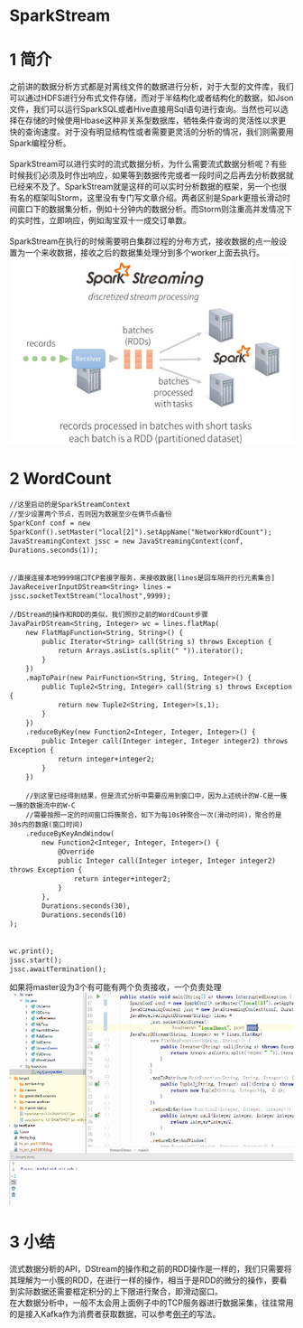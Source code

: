# SparkStream
# 1 简介
之前讲的数据分析方式都是对离线文件的数据进行分析，对于大型的文件库，我们可以通过HDFS进行分布式文件存储，而对于半结构化或者结构化的数据，如Json文件，我们可以运行SparkSQL或者Hive直接用Sql语句进行查询。当然也可以选择在存储的时候使用Hbase这种非关系型数据库，牺牲条件查询的灵活性以求更快的查询速度。对于没有明显结构性或者需要更灵活的分析的情况，我们则需要用Spark编程分析。<br><br>
SparkStream可以进行实时的流式数据分析，为什么需要流式数据分析呢？有些时候我们必须及时作出响应，如果等到数据传完或者一段时间之后再去分析数据就已经来不及了。SparkStream就是这样的可以实时分析数据的框架，另一个也很有名的框架叫Storm，这里没有专门写文章介绍。两者区别是Spark更擅长滑动时间窗口下的数据集分析，例如十分钟内的数据分析。而Storm则注重高并发情况下的实时性，立即响应，例如淘宝双十一成交订单数。<br><br>
SparkStream在执行的时候需要明白集群过程的分布方式，接收数据的点一般设置为一个来收数据，接收之后的数据集处理分到多个worker上面去执行。
![image](img/sparkstream1.png)

# 2 WordCount
```
//这里启动的是SparkStreamContext
//至少设置两个节点，否则因为数据至少在俩节点备份
SparkConf conf = new SparkConf().setMaster("local[2]").setAppName("NetworkWordCount");
JavaStreamingContext jssc = new JavaStreamingContext(conf, Durations.seconds(1));


//直接连接本地9999端口TCP套接字服务，来接收数据[lines是回车隔开的行元素集合]
JavaReceiverInputDStream<String> lines = jssc.socketTextStream("localhost",9999);

//DStream的操作和RDD的类似，我们照抄之前的WordCount步骤
JavaPairDStream<String, Integer> wc = lines.flatMap(
	new FlatMapFunction<String, String>() {
		public Iterator<String> call(String s) throws Exception {
			return Arrays.asList(s.split(" ")).iterator();
		}
    })
    .mapToPair(new PairFunction<String, String, Integer>() {
	    public Tuple2<String, Integer> call(String s) throws Exception {
	        return new Tuple2<String, Integer>(s,1);
        }
    })
	.reduceByKey(new Function2<Integer, Integer, Integer>() {
		public Integer call(Integer integer, Integer integer2) throws Exception {
			return integer+integer2;
        }
    })

	//到这里已经得到结果，但是流式分析中需要应用到窗口中，因为上述统计的W-C是一簇一簇的数据流中的W-C
	//需要按照一定的时间窗口将簇聚合，如下为每10s钟聚合一次(滑动时间)，聚合的是30s内的数据(窗口时间)
    .reduceByKeyAndWindow(
	    new Function2<Integer, Integer, Integer>() {
	        @Override
            public Integer call(Integer integer, Integer integer2) throws Exception {
	            return integer+integer2;
            }
        },
        Durations.seconds(30),
        Durations.seconds(10)
);


wc.print();
jssc.start();              
jssc.awaitTermination();
```
如果将master设为3个有可能有两个负责接收，一个负责处理
![image](img/sparkstream.gif)
# 3 小结
流式数据分析的API，DStream的操作和之前的RDD操作是一样的，我们只需要将其理解为一小簇的RDD，在进行一样的操作，相当于是RDD的微分的操作，要看到实际数据还需要框定积分的上下限进行聚合，即滑动窗口。<br>
在大数据分析中，一般不太会用上面例子中的TCP服务器进行数据采集，往往常用的是接入Kafka作为消费者获取数据，可以参考[例子](https://github.com/sunwu51/SparkDemo/blob/master/src/main/java/KafkaDemo.java)的写法。